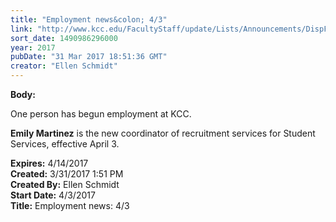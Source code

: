 ```yaml
---
title: "Employment news&colon; 4/3"
link: "http://www.kcc.edu/FacultyStaff/update/Lists/Announcements/DispForm.aspx?ID=2410"
sort_date: 1490986296000
year: 2017
pubDate: "31 Mar 2017 18:51:36 GMT"
creator: "Ellen Schmidt"
---
```


<div><b>Body:</b> <div class="ExternalClassCF9D1DDA691F4D85AA011EF2607BB49F"><p>​One person has begun employment at KCC.</p>
<p><strong>Emily Martinez</strong> is the new coordinator of recruitment services for Student Services, effective April 3.</p></div></div>
<div><b>Expires:</b> 4/14/2017</div>
<div><b>Created:</b> 3/31/2017 1:51 PM</div>
<div><b>Created By:</b> Ellen Schmidt</div>
<div><b>Start Date:</b> 4/3/2017</div>
<div><b>Title:</b> Employment news: 4/3</div>
